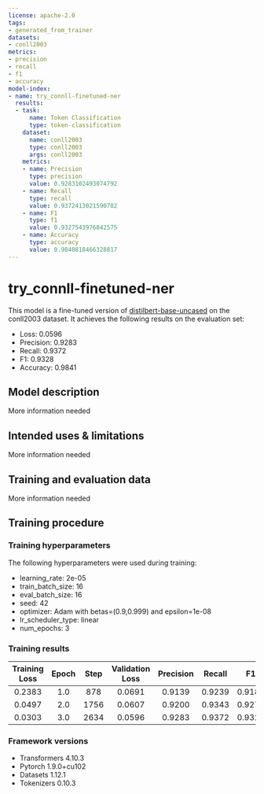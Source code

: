 ```yaml
---
license: apache-2.0
tags:
- generated_from_trainer
datasets:
- conll2003
metrics:
- precision
- recall
- f1
- accuracy
model-index:
- name: try_connll-finetuned-ner
  results:
  - task:
      name: Token Classification
      type: token-classification
    dataset:
      name: conll2003
      type: conll2003
      args: conll2003
    metrics:
    - name: Precision
      type: precision
      value: 0.9283102493074792
    - name: Recall
      type: recall
      value: 0.9372413021590782
    - name: F1
      type: f1
      value: 0.9327543976842575
    - name: Accuracy
      type: accuracy
      value: 0.9840818466328817
---
```


<!-- This model card has been generated automatically according to the information the Trainer had access to. You
should probably proofread and complete it, then remove this comment. -->

# try_connll-finetuned-ner

This model is a fine-tuned version of [distilbert-base-uncased](https://huggingface.co/distilbert-base-uncased) on the conll2003 dataset.
It achieves the following results on the evaluation set:
- Loss: 0.0596
- Precision: 0.9283
- Recall: 0.9372
- F1: 0.9328
- Accuracy: 0.9841

## Model description

More information needed

## Intended uses & limitations

More information needed

## Training and evaluation data

More information needed

## Training procedure

### Training hyperparameters

The following hyperparameters were used during training:
- learning_rate: 2e-05
- train_batch_size: 16
- eval_batch_size: 16
- seed: 42
- optimizer: Adam with betas=(0.9,0.999) and epsilon=1e-08
- lr_scheduler_type: linear
- num_epochs: 3

### Training results

| Training Loss | Epoch | Step | Validation Loss | Precision | Recall | F1     | Accuracy |
|:-------------:|:-----:|:----:|:---------------:|:---------:|:------:|:------:|:--------:|
| 0.2383        | 1.0   | 878  | 0.0691          | 0.9139    | 0.9239 | 0.9189 | 0.9810   |
| 0.0497        | 2.0   | 1756 | 0.0607          | 0.9200    | 0.9343 | 0.9271 | 0.9833   |
| 0.0303        | 3.0   | 2634 | 0.0596          | 0.9283    | 0.9372 | 0.9328 | 0.9841   |


### Framework versions

- Transformers 4.10.3
- Pytorch 1.9.0+cu102
- Datasets 1.12.1
- Tokenizers 0.10.3
